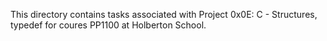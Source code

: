 This directory contains tasks associated with Project 0x0E: C - Structures, typedef for coures PP1100 at Holberton School. 